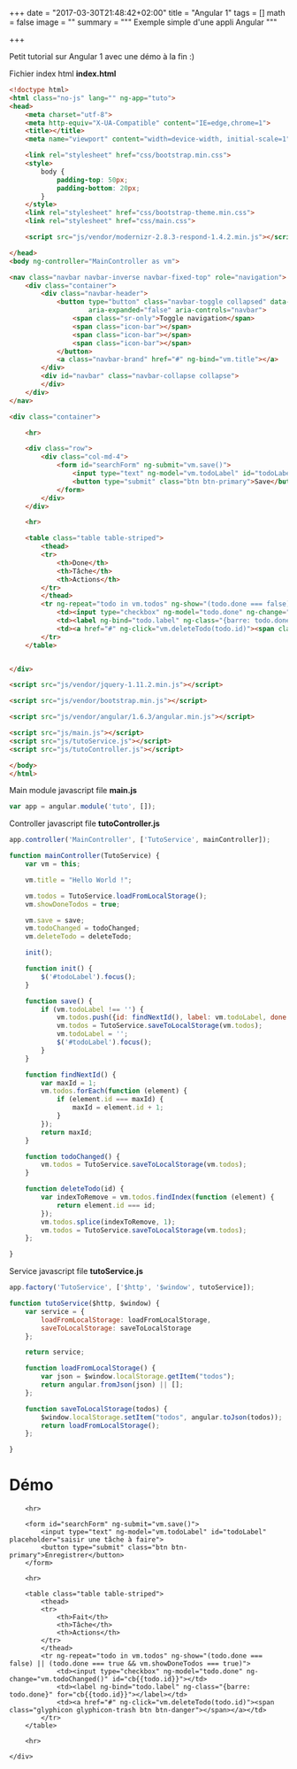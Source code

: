 +++
date = "2017-03-30T21:48:42+02:00"
title = "Angular 1"
tags = []
math = false
image = ""
summary = """
Exemple simple d'une appli Angular
"""

+++

<link rel="stylesheet" href="/css/custom.css">

Petit tutorial sur Angular 1 avec une démo à la fin :)

Fichier index html **index.html**
```html
<!doctype html>
<html class="no-js" lang="" ng-app="tuto">
<head>
    <meta charset="utf-8">
    <meta http-equiv="X-UA-Compatible" content="IE=edge,chrome=1">
    <title></title>
    <meta name="viewport" content="width=device-width, initial-scale=1">

    <link rel="stylesheet" href="css/bootstrap.min.css">
    <style>
        body {
            padding-top: 50px;
            padding-bottom: 20px;
        }
    </style>
    <link rel="stylesheet" href="css/bootstrap-theme.min.css">
    <link rel="stylesheet" href="css/main.css">

    <script src="js/vendor/modernizr-2.8.3-respond-1.4.2.min.js"></script>

</head>
<body ng-controller="MainController as vm">

<nav class="navbar navbar-inverse navbar-fixed-top" role="navigation">
    <div class="container">
        <div class="navbar-header">
            <button type="button" class="navbar-toggle collapsed" data-toggle="collapse" data-target="#navbar"
                    aria-expanded="false" aria-controls="navbar">
                <span class="sr-only">Toggle navigation</span>
                <span class="icon-bar"></span>
                <span class="icon-bar"></span>
                <span class="icon-bar"></span>
            </button>
            <a class="navbar-brand" href="#" ng-bind="vm.title"></a>
        </div>
        <div id="navbar" class="navbar-collapse collapse">
        </div>
    </div>
</nav>

<div class="container">

    <hr>

    <div class="row">
        <div class="col-md-4">
            <form id="searchForm" ng-submit="vm.save()">
                <input type="text" ng-model="vm.todoLabel" id="todoLabel">
                <button type="submit" class="btn btn-primary">Save</button>
            </form>
        </div>
    </div>

    <hr>

    <table class="table table-striped">
        <thead>
        <tr>
            <th>Done</th>
            <th>Tâche</th>
            <th>Actions</th>
        </tr>
        </thead>
        <tr ng-repeat="todo in vm.todos" ng-show="(todo.done === false) || (todo.done === true && vm.showDoneTodos === true)">
            <td><input type="checkbox" ng-model="todo.done" ng-change="vm.todoChanged()" id="cb{{todo.id}}"></td>
            <td><label ng-bind="todo.label" ng-class="{barre: todo.done}" for="cb{{todo.id}}"></label></td>
            <td><a href="#" ng-click="vm.deleteTodo(todo.id)"><span class="glyphicon glyphicon-trash btn btn-danger"></span></a></td>
        </tr>
    </table>


</div>

<script src="js/vendor/jquery-1.11.2.min.js"></script>

<script src="js/vendor/bootstrap.min.js"></script>

<script src="js/vendor/angular/1.6.3/angular.min.js"></script>

<script src="js/main.js"></script>
<script src="js/tutoService.js"></script>
<script src="js/tutoController.js"></script>

</body>
</html>


```

Main module javascript file **main.js**
```javascript
var app = angular.module('tuto', []);
```

Controller javascript file **tutoController.js**
```javascript
app.controller('MainController', ['TutoService', mainController]);

function mainController(TutoService) {
    var vm = this;

    vm.title = "Hello World !";

    vm.todos = TutoService.loadFromLocalStorage();
    vm.showDoneTodos = true;

    vm.save = save;
    vm.todoChanged = todoChanged;
    vm.deleteTodo = deleteTodo;

    init();

    function init() {
        $('#todoLabel').focus();
    }

    function save() {
        if (vm.todoLabel !== '') {
            vm.todos.push({id: findNextId(), label: vm.todoLabel, done: false});
            vm.todos = TutoService.saveToLocalStorage(vm.todos);
            vm.todoLabel = '';
            $('#todoLabel').focus();
        }
    }

    function findNextId() {
        var maxId = 1;
        vm.todos.forEach(function (element) {
            if (element.id === maxId) {
                maxId = element.id + 1;
            }
        });
        return maxId;
    }

    function todoChanged() {
        vm.todos = TutoService.saveToLocalStorage(vm.todos);
    }

    function deleteTodo(id) {
        var indexToRemove = vm.todos.findIndex(function (element) {
            return element.id === id;
        });
        vm.todos.splice(indexToRemove, 1);
        vm.todos = TutoService.saveToLocalStorage(vm.todos);
    };

}
```

Service javascript file **tutoService.js**
```javascript
app.factory('TutoService', ['$http', '$window', tutoService]);

function tutoService($http, $window) {
    var service = {
        loadFromLocalStorage: loadFromLocalStorage,
        saveToLocalStorage: saveToLocalStorage
    };

    return service;

    function loadFromLocalStorage() {
        var json = $window.localStorage.getItem("todos");
        return angular.fromJson(json) || [];
    };

    function saveToLocalStorage(todos) {
        $window.localStorage.setItem("todos", angular.toJson(todos));
        return loadFromLocalStorage();
    };

}
```

# Démo
<div ng-app="tuto">
    <div ng-controller="MainController as vm">

        <hr>

        <form id="searchForm" ng-submit="vm.save()">
            <input type="text" ng-model="vm.todoLabel" id="todoLabel" placeholder="saisir une tâche à faire">
            <button type="submit" class="btn btn-primary">Enregistrer</button>
        </form>

        <hr>

        <table class="table table-striped">
            <thead>
            <tr>
                <th>Fait</th>
                <th>Tâche</th>
                <th>Actions</th>
            </tr>
            </thead>
            <tr ng-repeat="todo in vm.todos" ng-show="(todo.done === false) || (todo.done === true && vm.showDoneTodos === true)">
                <td><input type="checkbox" ng-model="todo.done" ng-change="vm.todoChanged()" id="cb{{todo.id}}"></td>
                <td><label ng-bind="todo.label" ng-class="{barre: todo.done}" for="cb{{todo.id}}"></label></td>
                <td><a href="#" ng-click="vm.deleteTodo(todo.id)"><span class="glyphicon glyphicon-trash btn btn-danger"></span></a></td>
            </tr>
        </table>

        <hr>

    </div>
</div>

<script src="/js/angular.min.js"></script>
<script src="/js/main.js"></script>